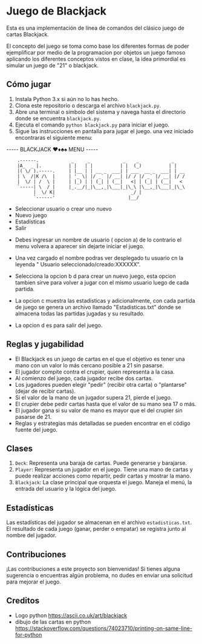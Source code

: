 # Juego de Blackjack

Esta es una implementación de línea de comandos del clásico juego de cartas Blackjack.

El concepto del juego se toma como base los diferentes formas de poder ejemplificar por medio de la programacion por objetos un juego famoso aplicando los diferentes conceptos vistos en clase, la idea primordial es simular un juego de "21" o blackjack.

## Cómo jugar

1. Instala Python 3.x si aún no lo has hecho.
2. Clona este repositorio o descarga el archivo `blackjack.py`.
3. Abre una terminal o símbolo del sistema y navega hasta el directorio donde se encuentra `blackjack.py`.
4. Ejecuta el comando `python blackjack.py` para iniciar el juego.
5. Sigue las instrucciones en pantalla para jugar el juego.
una vez iniciado encontraras el siguiente menu:


----- BLACKJACK ♥♦♣♠ MENU -----

        .------.            _     _            _    _            _
        |A_  _ |.          | |   | |          | |  (_)          | |
        |( \/ ).-----.     | |__ | | __ _  ___| | ___  __ _  ___| | __
        | \  /|K /\  |     | '_ \| |/ _` |/ __| |/ / |/ _` |/ __| |/ /
        |  \/ | /  \ |     | |_) | | (_| | (__|   <| | (_| | (__|   <
        `-----| \  / |     |_.__/|_|\__,_|\___|_|\_\ |\__,_|\___|_|\_\
              |  \/ K|                            _/ |
              `------'                           |__/

- Seleccionar usuario o crear uno nuevo
- Nuevo juego
- Estadísticas
-  Salir





* Debes ingresar un nombre de usuario ( opcion a) de lo contrario el menu volvera a aparecer sin dejarte iniciar el juego.

* Una vez cargado el nombre podras ver desplegado tu usuario  cn la leyenda " Usuario seleccionado/creado:XXXXXX".

* Selecciona la opcion b d para crear un nuevo juego, esta opcion tambien sirve para volver a jugar con el mismo usuario luego de cada partida.

* La opcion c muestra las estadisticas y adicionalmente, con cada partida de juego se genera un archivo llamado "Estadisticas.txt" donde se almacena todas las partidas jugadas y su resultado.

*  La opcion d es para salir del juego.



## Reglas y jugabilidad

- El Blackjack es un juego de cartas en el que el objetivo es tener una mano con un valor lo más cercano posible a 21 sin pasarse.
- El jugador compite contra el crupier, quien representa a la casa.
- Al comienzo del juego, cada jugador recibe dos cartas.
- Los jugadores pueden elegir "pedir" (recibir otra carta) o "plantarse" (dejar de recibir cartas).
- Si el valor de la mano de un jugador supera 21, pierde el juego.
- El crupier debe pedir cartas hasta que el valor de su mano sea 17 o más.
- El jugador gana si su valor de mano es mayor que el del crupier sin pasarse de 21.
- Reglas y estrategias más detalladas se pueden encontrar en el código fuente del juego.

## Clases

1. `Deck`: Representa una baraja de cartas. Puede generarse y barajarse.
2. `Player`: Representa un jugador en el juego. Tiene una mano de cartas y puede realizar acciones como repartir, pedir cartas y mostrar la mano.
3. `Blackjack`: La clase principal que orquesta el juego. Maneja el menú, la entrada del usuario y la lógica del juego.


## Estadísticas

Las estadísticas del jugador se almacenan en el archivo `estadisticas.txt`. El resultado de cada juego (ganar, perder o empatar) se registra junto al nombre del jugador.

## Contribuciones

¡Las contribuciones a este proyecto son bienvenidas! Si tienes alguna sugerencia o encuentras algún problema, no dudes en enviar una solicitud para mejorar el juego.



## Creditos

* Logo python  https://ascii.co.uk/art/blackjack
* dibujo de las cartas en python https://stackoverflow.com/questions/74023710/printing-on-same-line-for-python

